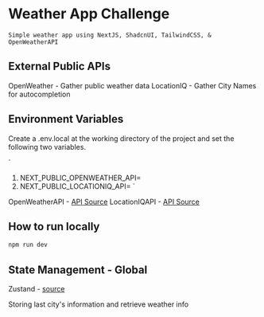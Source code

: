# Weather App Challenge

`Simple weather app using NextJS, ShadcnUI, TailwindCSS, & OpenWeatherAPI`

## External Public APIs

OpenWeather - Gather public weather data
LocationIQ - Gather City Names for autocompletion

## Environment Variables

Create a .env.local at the working directory of the project and set the following two variables.

`

1. NEXT_PUBLIC_OPENWEATHER_API=
2. NEXT_PUBLIC_LOCATIONIQ_API=
   `

OpenWeatherAPI - [API Source](https://openweathermap.org/)
LocationIQAPI - [API Source](https://locationiq.com)

## How to run locally

```sh
npm run dev
```

## State Management - Global

Zustand - [source](https://https://zustand.docs.pmnd.rs/getting-started/introduction)

Storing last city's information and retrieve weather info

